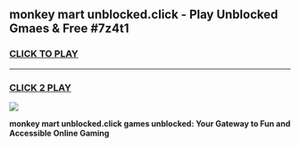 
## monkey mart unblocked.click - Play Unblocked Gmaes & Free #7z4t1
<h3>
<a href="https://news.freeplayer.one?title=monkey_mart_unblocked.click&ref=24F">CLICK TO PLAY</a></h3>
<hr>

<h3>
<a href="https://news.freeplayer.one?title=monkey_mart_unblocked.click&ref=24F">CLICK 2 PLAY</a>
  
</h3>

<a href="https://news.freeplayer.one?title=monkey_mart_unblocked.click&ref=24F/"><img src="https://clearcache.store/games.png"></a>


**monkey mart unblocked.click games unblocked: Your Gateway to Fun and Accessible Online Gaming**
